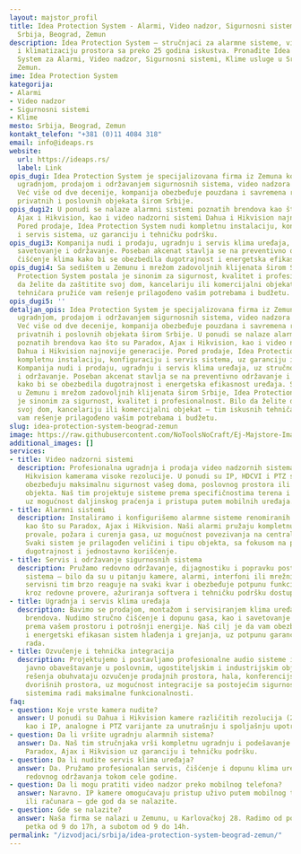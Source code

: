 ```yaml
---
layout: majstor_profil
title: Idea Protection System - Alarmi, Video nadzor, Sigurnosni sistemi, Klime u
  Srbija, Beograd, Zemun
description: Idea Protection System – stručnjaci za alarmne sisteme, video nadzor
  i klimatizaciju prostora sa preko 25 godina iskustva. Pronađite Idea Protection
  System za Alarmi, Video nadzor, Sigurnosni sistemi, Klime usluge u Srbija, Beograd,
  Zemun.
ime: Idea Protection System
kategorija:
- Alarmi
- Video nadzor
- Sigurnosni sistemi
- Klime
mesto: Srbija, Beograd, Zemun
kontakt_telefon: "+381 (0)11 4084 318"
email: info@ideaps.rs
website:
  url: https://ideaps.rs/
  label: Link
opis_dugi: Idea Protection System je specijalizovana firma iz Zemuna koja se bavi
  ugradnjom, prodajom i održavanjem sigurnosnih sistema, video nadzora i klimatizacije.
  Već više od dve decenije, kompanija obezbeđuje pouzdana i savremena rešenja za zaštitu
  privatnih i poslovnih objekata širom Srbije.
opis_dugi2: U ponudi se nalaze alarmni sistemi poznatih brendova kao što su Paradox,
  Ajax i Hikvision, kao i video nadzorni sistemi Dahua i Hikvision najnovije generacije.
  Pored prodaje, Idea Protection System nudi kompletnu instalaciju, konfiguraciju
  i servis sistema, uz garanciju i tehničku podršku.
opis_dugi3: Kompanija nudi i prodaju, ugradnju i servis klima uređaja, uz stručno
  savetovanje i održavanje. Poseban akcenat stavlja se na preventivno održavanje i
  čišćenje klima kako bi se obezbedila dugotrajnost i energetska efikasnost uređaja.
opis_dugi4: Sa sedištem u Zemunu i mrežom zadovoljnih klijenata širom Srbije, Idea
  Protection System postala je sinonim za sigurnost, kvalitet i profesionalnost. Bilo
  da želite da zaštitite svoj dom, kancelariju ili komercijalni objekat – tim iskusnih
  tehničara pružiće vam rešenje prilagođeno vašim potrebama i budžetu.
opis_dugi5: ''
detaljan_opis: Idea Protection System je specijalizovana firma iz Zemuna koja se bavi
  ugradnjom, prodajom i održavanjem sigurnosnih sistema, video nadzora i klimatizacije.
  Već više od dve decenije, kompanija obezbeđuje pouzdana i savremena rešenja za zaštitu
  privatnih i poslovnih objekata širom Srbije. U ponudi se nalaze alarmni sistemi
  poznatih brendova kao što su Paradox, Ajax i Hikvision, kao i video nadzorni sistemi
  Dahua i Hikvision najnovije generacije. Pored prodaje, Idea Protection System nudi
  kompletnu instalaciju, konfiguraciju i servis sistema, uz garanciju i tehničku podršku.
  Kompanija nudi i prodaju, ugradnju i servis klima uređaja, uz stručno savetovanje
  i održavanje. Poseban akcenat stavlja se na preventivno održavanje i čišćenje klima
  kako bi se obezbedila dugotrajnost i energetska efikasnost uređaja. Sa sedištem
  u Zemunu i mrežom zadovoljnih klijenata širom Srbije, Idea Protection System postala
  je sinonim za sigurnost, kvalitet i profesionalnost. Bilo da želite da zaštitite
  svoj dom, kancelariju ili komercijalni objekat – tim iskusnih tehničara pružiće
  vam rešenje prilagođeno vašim potrebama i budžetu.
slug: idea-protection-system-beograd-zemun
image: https://raw.githubusercontent.com/NoToolsNoCraft/Ej-Majstore-Images/refs/heads/main/Images/IPS%20Idea%20protection%20system%20logo.webp
additional_images: []
services:
- title: Video nadzorni sistemi
  description: Profesionalna ugradnja i prodaja video nadzornih sistema sa Dahua i
    Hikvision kamerama visoke rezolucije. U ponudi su IP, HDCVI i PTZ sistemi koji
    obezbeđuju maksimalnu sigurnost vašeg doma, poslovnog prostora ili industrijskog
    objekta. Naš tim projektuje sisteme prema specifičnostima terena i potrebama korisnika,
    uz mogućnost daljinskog praćenja i pristupa putem mobilnih uređaja.
- title: Alarmni sistemi
  description: Instaliramo i konfigurišemo alarmne sisteme renomiranih proizvođača
    kao što su Paradox, Ajax i Hikvision. Naši alarmi pružaju kompletnu zaštitu od
    provale, požara i curenja gasa, uz mogućnost povezivanja na centralu za dojavu.
    Svaki sistem je prilagođen veličini i tipu objekta, sa fokusom na pouzdanost,
    dugotrajnost i jednostavno korišćenje.
- title: Servis i održavanje sigurnosnih sistema
  description: Pružamo redovno održavanje, dijagnostiku i popravku postojećih sigurnosnih
    sistema – bilo da su u pitanju kamere, alarmi, interfoni ili mrežni uređaji. Naš
    servisni tim brzo reaguje na svaki kvar i obezbeđuje potpunu funkcionalnost sistema
    kroz redovne provere, ažuriranja softvera i tehničku podršku dostupnu 24/7.
- title: Ugradnja i servis klima uređaja
  description: Bavimo se prodajom, montažom i servisiranjem klima uređaja svih poznatih
    brendova. Nudimo stručno čišćenje i dopunu gasa, kao i savetovanje o izboru uređaja
    prema vašem prostoru i potrošnji energije. Naš cilj je da vam obezbedimo dugotrajan
    i energetski efikasan sistem hlađenja i grejanja, uz potpunu garanciju kvaliteta
    rada.
- title: Ozvučenje i tehnička integracija
  description: Projektujemo i postavljamo profesionalne audio sisteme i sisteme za
    javno obaveštavanje u poslovnim, ugostiteljskim i industrijskim objektima. Naša
    rešenja obuhvataju ozvučenje prodajnih prostora, hala, konferencijskih sala i
    dvorišnih prostora, uz mogućnost integracije sa postojećim sigurnosnim i mrežnim
    sistemima radi maksimalne funkcionalnosti.
faq:
- question: Koje vrste kamera nudite?
  answer: U ponudi su Dahua i Hikvision kamere različitih rezolucija (2MP, 5MP, 8MP),
    kao i IP, analogne i PTZ varijante za unutrašnju i spoljašnju upotrebu.
- question: Da li vršite ugradnju alarmnih sistema?
  answer: Da. Naš tim stručnjaka vrši kompletnu ugradnju i podešavanje alarmnih sistema
    Paradox, Ajax i Hikvision uz garanciju i tehničku podršku.
- question: Da li nudite servis klima uređaja?
  answer: Da. Pružamo profesionalan servis, čišćenje i dopunu klima uređaja, uz mogućnost
    redovnog održavanja tokom cele godine.
- question: Da li mogu pratiti video nadzor preko mobilnog telefona?
  answer: Naravno. IP kamere omogućavaju pristup uživo putem mobilnog telefona, tableta
    ili računara – gde god da se nalazite.
- question: Gde se nalazite?
  answer: Naša firma se nalazi u Zemunu, u Karlovačkoj 28. Radimo od ponedeljka do
    petka od 9 do 17h, a subotom od 9 do 14h.
permalink: "/izvodjaci/srbija/idea-protection-system-beograd-zemun/"
---
```


